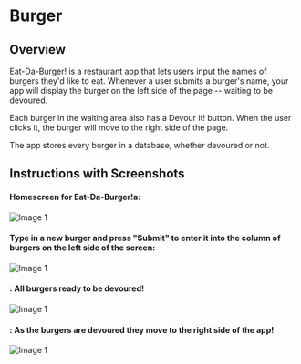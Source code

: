 # Burger

## Overview

Eat-Da-Burger! is a restaurant app that lets users input the names of burgers they'd like to eat. Whenever a user submits a burger's name, your app will display the burger on the left side of the page -- waiting to be devoured.

Each burger in the waiting area also has a Devour it! button. When the user clicks it, the burger will move to the right side of the page.

The app stores every burger in a database, whether devoured or not.


## Instructions with Screenshots


#### Homescreen for Eat-Da-Burger!a:

![Image 1](/assets/img/capture1.PNG)



#### Type in a new burger and press "Submit" to enter it into the column of burgers on the left side of the screen:

![Image 1](/assets/img/capture2.PNG)



#### : All burgers ready to be devoured!

![Image 1](/assets/img/capture3.PNG)



#### : As the burgers are devoured they move to the right side of the app!

![Image 1](/assets/img/capture4.PNG)